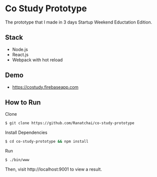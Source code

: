 # Co Study Prototype
The prototype that I made in 3 days Startup Weekend Eductation Edition.

## Stack
- Node.js
- React.js
- Webpack with hot reload

## Demo
- https://costudy.firebaseapp.com 

## How to Run
Clone
```sh
$ git clone https://github.com/Ranatchai/co-study-prototype
```
Install Dependencies
```sh
$ cd co-study-prototype && npm install
```
Run
```sh
$ ./bin/www
```

Then, visit http://localhost:9001 to view a result.

